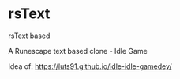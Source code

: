 # rsText
rsText based

A Runescape text based clone - Idle Game

Idea of: https://luts91.github.io/idle-idle-gamedev/
